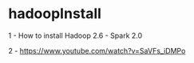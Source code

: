 # hadoopInstall
1 - How to install Hadoop 2.6 - Spark 2.0

2 - https://www.youtube.com/watch?v=SaVFs_iDMPo
